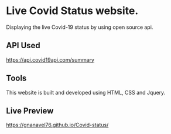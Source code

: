 # Live Covid Status website.

Displaying the live Covid-19 status by using open source api.

## API Used

https://api.covid19api.com/summary

## Tools

This website is built and developed using HTML, CSS and Jquery.

## Live Preview

https://gnanavel76.github.io/Covid-status/
